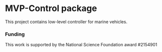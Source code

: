 # MVP-Control package

This project contains low-level controller for marine vehicles.

### Funding

This work is supported by the National Science Foundation award #2154901